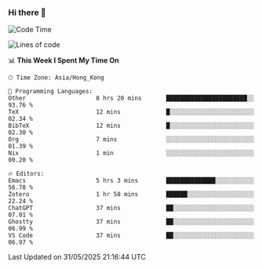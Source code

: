 ### Hi there 👋

<!--
**nicehiro/nicehiro** is a ✨ _special_ ✨ repository because its `README.md` (this file) appears on your GitHub profile.

Here are some ideas to get you started:

- 🔭 I’m currently working on ...
- 🌱 I’m currently learning ...
- 👯 I’m looking to collaborate on ...
- 🤔 I’m looking for help with ...
- 💬 Ask me about ...
- 📫 How to reach me: ...
- 😄 Pronouns: ...
- ⚡ Fun fact: ...
-->

<!--START_SECTION:waka-->
![Code Time](http://img.shields.io/badge/Code%20Time-693%20hrs%2043%20mins-blue)

![Lines of code](https://img.shields.io/badge/From%20Hello%20World%20I%27ve%20Written-1.7%20million%20lines%20of%20code-blue)

📊 **This Week I Spent My Time On** 

```text
🕑︎ Time Zone: Asia/Hong_Kong

💬 Programming Languages: 
Other                    8 hrs 20 mins       ███████████████████████░░   93.76 % 
TeX                      12 mins             █░░░░░░░░░░░░░░░░░░░░░░░░   02.34 % 
BibTeX                   12 mins             █░░░░░░░░░░░░░░░░░░░░░░░░   02.30 % 
Org                      7 mins              ░░░░░░░░░░░░░░░░░░░░░░░░░   01.39 % 
Nix                      1 min               ░░░░░░░░░░░░░░░░░░░░░░░░░   00.20 % 

🔥 Editors: 
Emacs                    5 hrs 3 mins        ██████████████░░░░░░░░░░░   56.78 % 
Zotero                   1 hr 58 mins        ██████░░░░░░░░░░░░░░░░░░░   22.24 % 
ChatGPT                  37 mins             ██░░░░░░░░░░░░░░░░░░░░░░░   07.01 % 
Ghostty                  37 mins             ██░░░░░░░░░░░░░░░░░░░░░░░   06.99 % 
VS Code                  37 mins             ██░░░░░░░░░░░░░░░░░░░░░░░   06.97 % 
```


 Last Updated on 31/05/2025 21:16:44 UTC
<!--END_SECTION:waka-->
